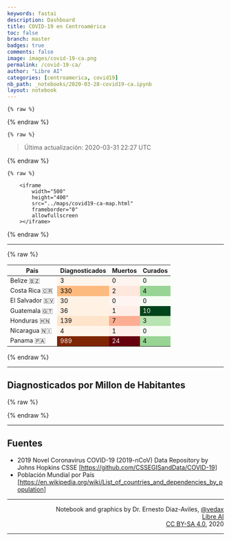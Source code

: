 ```yaml
---
keywords: fastai
description: Dashboard
title: COVID-19 en Centroamérica
toc: false
branch: master
badges: true
comments: false
image: images/covid-19-ca.png
permalink: /covid-19-ca/
author: "Libre AI"
categories: [centroamerica, covid19]
nb_path: _notebooks/2020-03-28-covid19-ca.ipynb
layout: notebook
---
```


<!--
#################################################
### THIS FILE WAS AUTOGENERATED! DO NOT EDIT! ###
#################################################
# file to edit: _notebooks/2020-03-28-covid19-ca.ipynb
-->

<div class="container" id="notebook-container">
        
    {% raw %}
    
<div class="cell border-box-sizing code_cell rendered">

</div>
    {% endraw %}

    {% raw %}
    
<div class="cell border-box-sizing code_cell rendered">

<div class="output_wrapper">
<div class="output">

<div class="output_area">


<div class="output_markdown rendered_html output_subarea output_execute_result">
<blockquote><p>Última actualización: 2020-03-31 22:27 UTC</p>
</blockquote>

</div>

</div>

</div>
</div>

</div>
    {% endraw %}

    {% raw %}
    
<div class="cell border-box-sizing code_cell rendered">

<div class="output_wrapper">
<div class="output">

<div class="output_area">


<div class="output_html rendered_html output_subarea ">

        <iframe
            width="500"
            height="400"
            src="../maps/covid19-ca-map.html"
            frameborder="0"
            allowfullscreen
        ></iframe>
        
</div>

</div>

</div>
</div>

</div>
    {% endraw %}

<div class="cell border-box-sizing text_cell rendered"><div class="inner_cell">
<div class="text_cell_render border-box-sizing rendered_html">
<hr>

</div>
</div>
</div>
    {% raw %}
    
<div class="cell border-box-sizing code_cell rendered">

<div class="output_wrapper">
<div class="output">

<div class="output_area">


<div class="output_html rendered_html output_subarea ">
<style  type="text/css" >
    #T_cf35c032_739e_11ea_9a0d_dca90476276d th {
          font-size: 14px;
    }    #T_cf35c032_739e_11ea_9a0d_dca90476276d td {
          font-size: 14px;
    }    #T_cf35c032_739e_11ea_9a0d_dca90476276drow0_col1 {
            background-color:  #fff5eb;
            color:  #000000;
        }    #T_cf35c032_739e_11ea_9a0d_dca90476276drow0_col2 {
            background-color:  #fff5f0;
            color:  #000000;
        }    #T_cf35c032_739e_11ea_9a0d_dca90476276drow0_col3 {
            background-color:  #f7fcf5;
            color:  #000000;
        }    #T_cf35c032_739e_11ea_9a0d_dca90476276drow1_col1 {
            background-color:  #fdba7f;
            color:  #000000;
        }    #T_cf35c032_739e_11ea_9a0d_dca90476276drow1_col2 {
            background-color:  #fee7dc;
            color:  #000000;
        }    #T_cf35c032_739e_11ea_9a0d_dca90476276drow1_col3 {
            background-color:  #98d594;
            color:  #000000;
        }    #T_cf35c032_739e_11ea_9a0d_dca90476276drow2_col1 {
            background-color:  #fff2e5;
            color:  #000000;
        }    #T_cf35c032_739e_11ea_9a0d_dca90476276drow2_col2 {
            background-color:  #fff5f0;
            color:  #000000;
        }    #T_cf35c032_739e_11ea_9a0d_dca90476276drow2_col3 {
            background-color:  #f7fcf5;
            color:  #000000;
        }    #T_cf35c032_739e_11ea_9a0d_dca90476276drow3_col1 {
            background-color:  #fff1e4;
            color:  #000000;
        }    #T_cf35c032_739e_11ea_9a0d_dca90476276drow3_col2 {
            background-color:  #ffeee7;
            color:  #000000;
        }    #T_cf35c032_739e_11ea_9a0d_dca90476276drow3_col3 {
            background-color:  #00441b;
            color:  #f1f1f1;
        }    #T_cf35c032_739e_11ea_9a0d_dca90476276drow4_col1 {
            background-color:  #fee4ca;
            color:  #000000;
        }    #T_cf35c032_739e_11ea_9a0d_dca90476276drow4_col2 {
            background-color:  #fcae92;
            color:  #000000;
        }    #T_cf35c032_739e_11ea_9a0d_dca90476276drow4_col3 {
            background-color:  #b8e3b2;
            color:  #000000;
        }    #T_cf35c032_739e_11ea_9a0d_dca90476276drow5_col1 {
            background-color:  #fff5eb;
            color:  #000000;
        }    #T_cf35c032_739e_11ea_9a0d_dca90476276drow5_col2 {
            background-color:  #ffeee7;
            color:  #000000;
        }    #T_cf35c032_739e_11ea_9a0d_dca90476276drow5_col3 {
            background-color:  #f7fcf5;
            color:  #000000;
        }    #T_cf35c032_739e_11ea_9a0d_dca90476276drow6_col1 {
            background-color:  #7f2704;
            color:  #f1f1f1;
        }    #T_cf35c032_739e_11ea_9a0d_dca90476276drow6_col2 {
            background-color:  #67000d;
            color:  #f1f1f1;
        }    #T_cf35c032_739e_11ea_9a0d_dca90476276drow6_col3 {
            background-color:  #98d594;
            color:  #000000;
        }</style><table id="T_cf35c032_739e_11ea_9a0d_dca90476276d" ><thead>    <tr>        <th class="col_heading level0 col0" >País</th>        <th class="col_heading level0 col1" >Diagnosticados</th>        <th class="col_heading level0 col2" >Muertos</th>        <th class="col_heading level0 col3" >Curados</th>    </tr></thead><tbody>
                <tr>
                                <td id="T_cf35c032_739e_11ea_9a0d_dca90476276drow0_col0" class="data row0 col0" >Belize 🇧🇿</td>
                        <td id="T_cf35c032_739e_11ea_9a0d_dca90476276drow0_col1" class="data row0 col1" >3</td>
                        <td id="T_cf35c032_739e_11ea_9a0d_dca90476276drow0_col2" class="data row0 col2" >0</td>
                        <td id="T_cf35c032_739e_11ea_9a0d_dca90476276drow0_col3" class="data row0 col3" >0</td>
            </tr>
            <tr>
                                <td id="T_cf35c032_739e_11ea_9a0d_dca90476276drow1_col0" class="data row1 col0" >Costa Rica 🇨🇷</td>
                        <td id="T_cf35c032_739e_11ea_9a0d_dca90476276drow1_col1" class="data row1 col1" >330</td>
                        <td id="T_cf35c032_739e_11ea_9a0d_dca90476276drow1_col2" class="data row1 col2" >2</td>
                        <td id="T_cf35c032_739e_11ea_9a0d_dca90476276drow1_col3" class="data row1 col3" >4</td>
            </tr>
            <tr>
                                <td id="T_cf35c032_739e_11ea_9a0d_dca90476276drow2_col0" class="data row2 col0" >El Salvador 🇸🇻</td>
                        <td id="T_cf35c032_739e_11ea_9a0d_dca90476276drow2_col1" class="data row2 col1" >30</td>
                        <td id="T_cf35c032_739e_11ea_9a0d_dca90476276drow2_col2" class="data row2 col2" >0</td>
                        <td id="T_cf35c032_739e_11ea_9a0d_dca90476276drow2_col3" class="data row2 col3" >0</td>
            </tr>
            <tr>
                                <td id="T_cf35c032_739e_11ea_9a0d_dca90476276drow3_col0" class="data row3 col0" >Guatemala 🇬🇹</td>
                        <td id="T_cf35c032_739e_11ea_9a0d_dca90476276drow3_col1" class="data row3 col1" >36</td>
                        <td id="T_cf35c032_739e_11ea_9a0d_dca90476276drow3_col2" class="data row3 col2" >1</td>
                        <td id="T_cf35c032_739e_11ea_9a0d_dca90476276drow3_col3" class="data row3 col3" >10</td>
            </tr>
            <tr>
                                <td id="T_cf35c032_739e_11ea_9a0d_dca90476276drow4_col0" class="data row4 col0" >Honduras 🇭🇳</td>
                        <td id="T_cf35c032_739e_11ea_9a0d_dca90476276drow4_col1" class="data row4 col1" >139</td>
                        <td id="T_cf35c032_739e_11ea_9a0d_dca90476276drow4_col2" class="data row4 col2" >7</td>
                        <td id="T_cf35c032_739e_11ea_9a0d_dca90476276drow4_col3" class="data row4 col3" >3</td>
            </tr>
            <tr>
                                <td id="T_cf35c032_739e_11ea_9a0d_dca90476276drow5_col0" class="data row5 col0" >Nicaragua 🇳🇮</td>
                        <td id="T_cf35c032_739e_11ea_9a0d_dca90476276drow5_col1" class="data row5 col1" >4</td>
                        <td id="T_cf35c032_739e_11ea_9a0d_dca90476276drow5_col2" class="data row5 col2" >1</td>
                        <td id="T_cf35c032_739e_11ea_9a0d_dca90476276drow5_col3" class="data row5 col3" >0</td>
            </tr>
            <tr>
                                <td id="T_cf35c032_739e_11ea_9a0d_dca90476276drow6_col0" class="data row6 col0" >Panama 🇵🇦</td>
                        <td id="T_cf35c032_739e_11ea_9a0d_dca90476276drow6_col1" class="data row6 col1" >989</td>
                        <td id="T_cf35c032_739e_11ea_9a0d_dca90476276drow6_col2" class="data row6 col2" >24</td>
                        <td id="T_cf35c032_739e_11ea_9a0d_dca90476276drow6_col3" class="data row6 col3" >4</td>
            </tr>
    </tbody></table>
</div>

</div>

</div>
</div>

</div>
    {% endraw %}

<div class="cell border-box-sizing text_cell rendered"><div class="inner_cell">
<div class="text_cell_render border-box-sizing rendered_html">
<hr>

</div>
</div>
</div>
<div class="cell border-box-sizing text_cell rendered"><div class="inner_cell">
<div class="text_cell_render border-box-sizing rendered_html">
<h2 id="Diagnosticados-por-Millon-de-Habitantes">Diagnosticados por Millon de Habitantes<a class="anchor-link" href="#Diagnosticados-por-Millon-de-Habitantes"> </a></h2>
</div>
</div>
</div>
    {% raw %}
    
<div class="cell border-box-sizing code_cell rendered">

<div class="output_wrapper">
<div class="output">

<div class="output_area">


<div class="output_html rendered_html output_subarea output_execute_result">

<div id="altair-viz-6bc14145567f438998721c47902e48a8"></div>
<script type="text/javascript">
  (function(spec, embedOpt){
    const outputDiv = document.getElementById("altair-viz-6bc14145567f438998721c47902e48a8");
    const paths = {
      "vega": "https://cdn.jsdelivr.net/npm//vega@5?noext",
      "vega-lib": "https://cdn.jsdelivr.net/npm//vega-lib?noext",
      "vega-lite": "https://cdn.jsdelivr.net/npm//vega-lite@4.0.2?noext",
      "vega-embed": "https://cdn.jsdelivr.net/npm//vega-embed@6?noext",
    };

    function loadScript(lib) {
      return new Promise(function(resolve, reject) {
        var s = document.createElement('script');
        s.src = paths[lib];
        s.async = true;
        s.onload = () => resolve(paths[lib]);
        s.onerror = () => reject(`Error loading script: ${paths[lib]}`);
        document.getElementsByTagName("head")[0].appendChild(s);
      });
    }

    function showError(err) {
      outputDiv.innerHTML = `<div class="error" style="color:red;">${err}</div>`;
      throw err;
    }

    function displayChart(vegaEmbed) {
      vegaEmbed(outputDiv, spec, embedOpt)
        .catch(err => showError(`Javascript Error: ${err.message}<br>This usually means there's a typo in your chart specification. See the javascript console for the full traceback.`));
    }

    if(typeof define === "function" && define.amd) {
      requirejs.config({paths});
      require(["vega-embed"], displayChart, err => showError(`Error loading script: ${err.message}`));
    } else if (typeof vegaEmbed === "function") {
      displayChart(vegaEmbed);
    } else {
      loadScript("vega")
        .then(() => loadScript("vega-lite"))
        .then(() => loadScript("vega-embed"))
        .catch(showError)
        .then(() => displayChart(vegaEmbed));
    }
  })({"config": {"view": {"continuousWidth": 400, "continuousHeight": 300}, "axis": {"labelFontSize": 18, "titleFontSize": 18}}, "layer": [{"mark": "circle", "encoding": {"color": {"type": "nominal", "field": "country", "title": "Pa\u00eds"}, "size": {"type": "quantitative", "field": "new_cases", "title": "Nuevos casos"}, "tooltip": [{"type": "nominal", "field": "country", "title": "pa\u00eds"}, {"type": "nominal", "field": "date", "title": "fecha"}, {"type": "quantitative", "field": "cases_per_million", "title": "Diagnosticados por millon"}, {"type": "quantitative", "field": "cases", "title": "Diagnosticados (Total)"}, {"type": "quantitative", "field": "new_cases", "title": "Diagnosticados (Nuevos)"}, {"type": "quantitative", "field": "deaths", "title": "Muertos (Total)"}, {"type": "quantitative", "field": "new_deaths", "title": "Muertos (Nuevos)"}], "x": {"type": "quantitative", "field": "days_since_1_cases_per_million", "title": "d\u00edas desde el primer caso por millon"}, "y": {"type": "quantitative", "field": "cases_per_million", "scale": {"type": "log"}, "title": "diagnosticados por millon (log-scale)"}}, "selection": {"selector004": {"type": "single", "on": "mouseover", "fields": ["country"], "nearest": true}}, "title": ""}, {"mark": {"type": "line", "opacity": 0.5}, "encoding": {"color": {"type": "nominal", "field": "country", "title": "Pa\u00eds"}, "size": {"condition": {"value": 2.5, "selection": {"not": "selector004"}}, "value": 5}, "tooltip": [{"type": "nominal", "field": "country", "title": "pa\u00eds"}, {"type": "nominal", "field": "date", "title": "fecha"}, {"type": "quantitative", "field": "cases_per_million", "title": "Diagnosticados por millon"}, {"type": "quantitative", "field": "cases", "title": "Diagnosticados (Total)"}, {"type": "quantitative", "field": "new_cases", "title": "Diagnosticados (Nuevos)"}, {"type": "quantitative", "field": "deaths", "title": "Muertos (Total)"}, {"type": "quantitative", "field": "new_deaths", "title": "Muertos (Nuevos)"}], "x": {"type": "quantitative", "field": "days_since_1_cases_per_million", "title": "d\u00edas desde el primer caso por millon"}, "y": {"type": "quantitative", "field": "cases_per_million", "scale": {"type": "log"}, "title": "diagnosticados por millon (log-scale)"}}, "title": ""}], "data": {"name": "data-c883bbc6903606996b0f5cd77a23975e"}, "height": 600, "width": 600, "$schema": "https://vega.github.io/schema/vega-lite/v4.0.2.json", "datasets": {"data-c883bbc6903606996b0f5cd77a23975e": [{"date": "2020-03-14", "country": "Guatemala", "cases": 1, "new_cases": 0, "days_since_1_cases": 0, "cases_per_million": 1, "new_cases_per_million": 0, "days_since_1_cases_per_million": 0, "deaths": 0, "new_deaths": 0, "days_since_0_deaths": 52, "recovered": 0, "new_recovered": 0, "days_since_0_recovered": 52}, {"date": "2020-03-15", "country": "Guatemala", "cases": 1, "new_cases": 0, "days_since_1_cases": 1, "cases_per_million": 1, "new_cases_per_million": 0, "days_since_1_cases_per_million": 1, "deaths": 0, "new_deaths": 0, "days_since_0_deaths": 53, "recovered": 0, "new_recovered": 0, "days_since_0_recovered": 53}, {"date": "2020-03-16", "country": "Guatemala", "cases": 2, "new_cases": 1, "days_since_1_cases": 2, "cases_per_million": 1, "new_cases_per_million": 0, "days_since_1_cases_per_million": 2, "deaths": 1, "new_deaths": 1, "days_since_0_deaths": 54, "recovered": 0, "new_recovered": 0, "days_since_0_recovered": 54}, {"date": "2020-03-17", "country": "Guatemala", "cases": 6, "new_cases": 4, "days_since_1_cases": 3, "cases_per_million": 1, "new_cases_per_million": 0, "days_since_1_cases_per_million": 3, "deaths": 1, "new_deaths": 0, "days_since_0_deaths": 55, "recovered": 0, "new_recovered": 0, "days_since_0_recovered": 55}, {"date": "2020-03-18", "country": "Guatemala", "cases": 6, "new_cases": 0, "days_since_1_cases": 4, "cases_per_million": 1, "new_cases_per_million": 0, "days_since_1_cases_per_million": 4, "deaths": 1, "new_deaths": 0, "days_since_0_deaths": 56, "recovered": 0, "new_recovered": 0, "days_since_0_recovered": 56}, {"date": "2020-03-19", "country": "Guatemala", "cases": 9, "new_cases": 3, "days_since_1_cases": 5, "cases_per_million": 1, "new_cases_per_million": 0, "days_since_1_cases_per_million": 5, "deaths": 1, "new_deaths": 0, "days_since_0_deaths": 57, "recovered": 0, "new_recovered": 0, "days_since_0_recovered": 57}, {"date": "2020-03-20", "country": "Guatemala", "cases": 12, "new_cases": 3, "days_since_1_cases": 6, "cases_per_million": 1, "new_cases_per_million": 0, "days_since_1_cases_per_million": 6, "deaths": 1, "new_deaths": 0, "days_since_0_deaths": 58, "recovered": 0, "new_recovered": 0, "days_since_0_recovered": 58}, {"date": "2020-03-21", "country": "Guatemala", "cases": 17, "new_cases": 5, "days_since_1_cases": 7, "cases_per_million": 2, "new_cases_per_million": 1, "days_since_1_cases_per_million": 7, "deaths": 1, "new_deaths": 0, "days_since_0_deaths": 59, "recovered": 0, "new_recovered": 0, "days_since_0_recovered": 59}, {"date": "2020-03-22", "country": "Guatemala", "cases": 19, "new_cases": 2, "days_since_1_cases": 8, "cases_per_million": 2, "new_cases_per_million": 0, "days_since_1_cases_per_million": 8, "deaths": 1, "new_deaths": 0, "days_since_0_deaths": 60, "recovered": 0, "new_recovered": 0, "days_since_0_recovered": 60}, {"date": "2020-03-23", "country": "Guatemala", "cases": 20, "new_cases": 1, "days_since_1_cases": 9, "cases_per_million": 2, "new_cases_per_million": 0, "days_since_1_cases_per_million": 9, "deaths": 1, "new_deaths": 0, "days_since_0_deaths": 61, "recovered": 0, "new_recovered": 0, "days_since_0_recovered": 61}, {"date": "2020-03-24", "country": "Guatemala", "cases": 21, "new_cases": 1, "days_since_1_cases": 10, "cases_per_million": 2, "new_cases_per_million": 0, "days_since_1_cases_per_million": 10, "deaths": 1, "new_deaths": 0, "days_since_0_deaths": 62, "recovered": 0, "new_recovered": 0, "days_since_0_recovered": 62}, {"date": "2020-03-25", "country": "Guatemala", "cases": 24, "new_cases": 3, "days_since_1_cases": 11, "cases_per_million": 2, "new_cases_per_million": 0, "days_since_1_cases_per_million": 11, "deaths": 1, "new_deaths": 0, "days_since_0_deaths": 63, "recovered": 4, "new_recovered": 4, "days_since_0_recovered": 63}, {"date": "2020-03-26", "country": "Guatemala", "cases": 25, "new_cases": 1, "days_since_1_cases": 12, "cases_per_million": 2, "new_cases_per_million": 0, "days_since_1_cases_per_million": 12, "deaths": 1, "new_deaths": 0, "days_since_0_deaths": 64, "recovered": 4, "new_recovered": 0, "days_since_0_recovered": 64}, {"date": "2020-03-27", "country": "Guatemala", "cases": 28, "new_cases": 3, "days_since_1_cases": 13, "cases_per_million": 2, "new_cases_per_million": 0, "days_since_1_cases_per_million": 13, "deaths": 1, "new_deaths": 0, "days_since_0_deaths": 65, "recovered": 4, "new_recovered": 0, "days_since_0_recovered": 65}, {"date": "2020-03-28", "country": "Guatemala", "cases": 34, "new_cases": 6, "days_since_1_cases": 14, "cases_per_million": 3, "new_cases_per_million": 1, "days_since_1_cases_per_million": 14, "deaths": 1, "new_deaths": 0, "days_since_0_deaths": 66, "recovered": 10, "new_recovered": 6, "days_since_0_recovered": 66}, {"date": "2020-03-29", "country": "Guatemala", "cases": 34, "new_cases": 0, "days_since_1_cases": 15, "cases_per_million": 3, "new_cases_per_million": 0, "days_since_1_cases_per_million": 15, "deaths": 1, "new_deaths": 0, "days_since_0_deaths": 67, "recovered": 10, "new_recovered": 0, "days_since_0_recovered": 67}, {"date": "2020-03-30", "country": "Guatemala", "cases": 36, "new_cases": 2, "days_since_1_cases": 16, "cases_per_million": 3, "new_cases_per_million": 0, "days_since_1_cases_per_million": 16, "deaths": 1, "new_deaths": 0, "days_since_0_deaths": 68, "recovered": 10, "new_recovered": 0, "days_since_0_recovered": 68}, {"date": "2020-03-23", "country": "Belize", "cases": 1, "new_cases": 0, "days_since_1_cases": 0, "cases_per_million": 3, "new_cases_per_million": 0, "days_since_1_cases_per_million": 0, "deaths": 0, "new_deaths": 0, "days_since_0_deaths": 61, "recovered": 0, "new_recovered": 0, "days_since_0_recovered": 61}, {"date": "2020-03-24", "country": "Belize", "cases": 1, "new_cases": 0, "days_since_1_cases": 1, "cases_per_million": 3, "new_cases_per_million": 0, "days_since_1_cases_per_million": 1, "deaths": 0, "new_deaths": 0, "days_since_0_deaths": 62, "recovered": 0, "new_recovered": 0, "days_since_0_recovered": 62}, {"date": "2020-03-25", "country": "Belize", "cases": 2, "new_cases": 1, "days_since_1_cases": 2, "cases_per_million": 5, "new_cases_per_million": 2, "days_since_1_cases_per_million": 2, "deaths": 0, "new_deaths": 0, "days_since_0_deaths": 63, "recovered": 0, "new_recovered": 0, "days_since_0_recovered": 63}, {"date": "2020-03-26", "country": "Belize", "cases": 2, "new_cases": 0, "days_since_1_cases": 3, "cases_per_million": 5, "new_cases_per_million": 0, "days_since_1_cases_per_million": 3, "deaths": 0, "new_deaths": 0, "days_since_0_deaths": 64, "recovered": 0, "new_recovered": 0, "days_since_0_recovered": 64}, {"date": "2020-03-27", "country": "Belize", "cases": 2, "new_cases": 0, "days_since_1_cases": 4, "cases_per_million": 5, "new_cases_per_million": 0, "days_since_1_cases_per_million": 4, "deaths": 0, "new_deaths": 0, "days_since_0_deaths": 65, "recovered": 0, "new_recovered": 0, "days_since_0_recovered": 65}, {"date": "2020-03-28", "country": "Belize", "cases": 2, "new_cases": 0, "days_since_1_cases": 5, "cases_per_million": 5, "new_cases_per_million": 0, "days_since_1_cases_per_million": 5, "deaths": 0, "new_deaths": 0, "days_since_0_deaths": 66, "recovered": 0, "new_recovered": 0, "days_since_0_recovered": 66}, {"date": "2020-03-29", "country": "Belize", "cases": 2, "new_cases": 0, "days_since_1_cases": 6, "cases_per_million": 5, "new_cases_per_million": 0, "days_since_1_cases_per_million": 6, "deaths": 0, "new_deaths": 0, "days_since_0_deaths": 67, "recovered": 0, "new_recovered": 0, "days_since_0_recovered": 67}, {"date": "2020-03-30", "country": "Belize", "cases": 3, "new_cases": 1, "days_since_1_cases": 7, "cases_per_million": 8, "new_cases_per_million": 3, "days_since_1_cases_per_million": 7, "deaths": 0, "new_deaths": 0, "days_since_0_deaths": 68, "recovered": 0, "new_recovered": 0, "days_since_0_recovered": 68}, {"date": "2020-03-11", "country": "Honduras", "cases": 2, "new_cases": 0, "days_since_1_cases": 0, "cases_per_million": 1, "new_cases_per_million": 0, "days_since_1_cases_per_million": 0, "deaths": 0, "new_deaths": 0, "days_since_0_deaths": 49, "recovered": 0, "new_recovered": 0, "days_since_0_recovered": 49}, {"date": "2020-03-12", "country": "Honduras", "cases": 2, "new_cases": 0, "days_since_1_cases": 1, "cases_per_million": 1, "new_cases_per_million": 0, "days_since_1_cases_per_million": 1, "deaths": 0, "new_deaths": 0, "days_since_0_deaths": 50, "recovered": 0, "new_recovered": 0, "days_since_0_recovered": 50}, {"date": "2020-03-13", "country": "Honduras", "cases": 2, "new_cases": 0, "days_since_1_cases": 2, "cases_per_million": 1, "new_cases_per_million": 0, "days_since_1_cases_per_million": 2, "deaths": 0, "new_deaths": 0, "days_since_0_deaths": 51, "recovered": 0, "new_recovered": 0, "days_since_0_recovered": 51}, {"date": "2020-03-14", "country": "Honduras", "cases": 2, "new_cases": 0, "days_since_1_cases": 3, "cases_per_million": 1, "new_cases_per_million": 0, "days_since_1_cases_per_million": 3, "deaths": 0, "new_deaths": 0, "days_since_0_deaths": 52, "recovered": 0, "new_recovered": 0, "days_since_0_recovered": 52}, {"date": "2020-03-15", "country": "Honduras", "cases": 3, "new_cases": 1, "days_since_1_cases": 4, "cases_per_million": 1, "new_cases_per_million": 0, "days_since_1_cases_per_million": 4, "deaths": 0, "new_deaths": 0, "days_since_0_deaths": 53, "recovered": 0, "new_recovered": 0, "days_since_0_recovered": 53}, {"date": "2020-03-16", "country": "Honduras", "cases": 6, "new_cases": 3, "days_since_1_cases": 5, "cases_per_million": 1, "new_cases_per_million": 0, "days_since_1_cases_per_million": 5, "deaths": 0, "new_deaths": 0, "days_since_0_deaths": 54, "recovered": 0, "new_recovered": 0, "days_since_0_recovered": 54}, {"date": "2020-03-17", "country": "Honduras", "cases": 8, "new_cases": 2, "days_since_1_cases": 6, "cases_per_million": 1, "new_cases_per_million": 0, "days_since_1_cases_per_million": 6, "deaths": 0, "new_deaths": 0, "days_since_0_deaths": 55, "recovered": 0, "new_recovered": 0, "days_since_0_recovered": 55}, {"date": "2020-03-18", "country": "Honduras", "cases": 9, "new_cases": 1, "days_since_1_cases": 7, "cases_per_million": 1, "new_cases_per_million": 0, "days_since_1_cases_per_million": 7, "deaths": 0, "new_deaths": 0, "days_since_0_deaths": 56, "recovered": 0, "new_recovered": 0, "days_since_0_recovered": 56}, {"date": "2020-03-19", "country": "Honduras", "cases": 12, "new_cases": 3, "days_since_1_cases": 8, "cases_per_million": 2, "new_cases_per_million": 1, "days_since_1_cases_per_million": 8, "deaths": 0, "new_deaths": 0, "days_since_0_deaths": 57, "recovered": 0, "new_recovered": 0, "days_since_0_recovered": 57}, {"date": "2020-03-20", "country": "Honduras", "cases": 24, "new_cases": 12, "days_since_1_cases": 9, "cases_per_million": 3, "new_cases_per_million": 1, "days_since_1_cases_per_million": 9, "deaths": 0, "new_deaths": 0, "days_since_0_deaths": 58, "recovered": 0, "new_recovered": 0, "days_since_0_recovered": 58}, {"date": "2020-03-21", "country": "Honduras", "cases": 24, "new_cases": 0, "days_since_1_cases": 10, "cases_per_million": 3, "new_cases_per_million": 0, "days_since_1_cases_per_million": 10, "deaths": 0, "new_deaths": 0, "days_since_0_deaths": 59, "recovered": 0, "new_recovered": 0, "days_since_0_recovered": 59}, {"date": "2020-03-22", "country": "Honduras", "cases": 26, "new_cases": 2, "days_since_1_cases": 11, "cases_per_million": 3, "new_cases_per_million": 0, "days_since_1_cases_per_million": 11, "deaths": 0, "new_deaths": 0, "days_since_0_deaths": 60, "recovered": 0, "new_recovered": 0, "days_since_0_recovered": 60}, {"date": "2020-03-23", "country": "Honduras", "cases": 30, "new_cases": 4, "days_since_1_cases": 12, "cases_per_million": 4, "new_cases_per_million": 1, "days_since_1_cases_per_million": 12, "deaths": 0, "new_deaths": 0, "days_since_0_deaths": 61, "recovered": 0, "new_recovered": 0, "days_since_0_recovered": 61}, {"date": "2020-03-24", "country": "Honduras", "cases": 30, "new_cases": 0, "days_since_1_cases": 13, "cases_per_million": 4, "new_cases_per_million": 0, "days_since_1_cases_per_million": 13, "deaths": 0, "new_deaths": 0, "days_since_0_deaths": 62, "recovered": 0, "new_recovered": 0, "days_since_0_recovered": 62}, {"date": "2020-03-25", "country": "Honduras", "cases": 36, "new_cases": 6, "days_since_1_cases": 14, "cases_per_million": 4, "new_cases_per_million": 0, "days_since_1_cases_per_million": 14, "deaths": 0, "new_deaths": 0, "days_since_0_deaths": 63, "recovered": 0, "new_recovered": 0, "days_since_0_recovered": 63}, {"date": "2020-03-26", "country": "Honduras", "cases": 52, "new_cases": 16, "days_since_1_cases": 15, "cases_per_million": 6, "new_cases_per_million": 2, "days_since_1_cases_per_million": 15, "deaths": 1, "new_deaths": 1, "days_since_0_deaths": 64, "recovered": 0, "new_recovered": 0, "days_since_0_recovered": 64}, {"date": "2020-03-27", "country": "Honduras", "cases": 68, "new_cases": 16, "days_since_1_cases": 16, "cases_per_million": 8, "new_cases_per_million": 2, "days_since_1_cases_per_million": 16, "deaths": 1, "new_deaths": 0, "days_since_0_deaths": 65, "recovered": 0, "new_recovered": 0, "days_since_0_recovered": 65}, {"date": "2020-03-28", "country": "Honduras", "cases": 95, "new_cases": 27, "days_since_1_cases": 17, "cases_per_million": 11, "new_cases_per_million": 3, "days_since_1_cases_per_million": 17, "deaths": 1, "new_deaths": 0, "days_since_0_deaths": 66, "recovered": 3, "new_recovered": 3, "days_since_0_recovered": 66}, {"date": "2020-03-29", "country": "Honduras", "cases": 110, "new_cases": 15, "days_since_1_cases": 18, "cases_per_million": 13, "new_cases_per_million": 2, "days_since_1_cases_per_million": 18, "deaths": 3, "new_deaths": 2, "days_since_0_deaths": 67, "recovered": 3, "new_recovered": 0, "days_since_0_recovered": 67}, {"date": "2020-03-30", "country": "Honduras", "cases": 139, "new_cases": 29, "days_since_1_cases": 19, "cases_per_million": 16, "new_cases_per_million": 3, "days_since_1_cases_per_million": 19, "deaths": 7, "new_deaths": 4, "days_since_0_deaths": 68, "recovered": 3, "new_recovered": 0, "days_since_0_recovered": 68}, {"date": "2020-03-19", "country": "El Salvador", "cases": 1, "new_cases": 0, "days_since_1_cases": 0, "cases_per_million": 1, "new_cases_per_million": 0, "days_since_1_cases_per_million": 0, "deaths": 0, "new_deaths": 0, "days_since_0_deaths": 57, "recovered": 0, "new_recovered": 0, "days_since_0_recovered": 57}, {"date": "2020-03-20", "country": "El Salvador", "cases": 1, "new_cases": 0, "days_since_1_cases": 1, "cases_per_million": 1, "new_cases_per_million": 0, "days_since_1_cases_per_million": 1, "deaths": 0, "new_deaths": 0, "days_since_0_deaths": 58, "recovered": 0, "new_recovered": 0, "days_since_0_recovered": 58}, {"date": "2020-03-21", "country": "El Salvador", "cases": 3, "new_cases": 2, "days_since_1_cases": 2, "cases_per_million": 1, "new_cases_per_million": 0, "days_since_1_cases_per_million": 2, "deaths": 0, "new_deaths": 0, "days_since_0_deaths": 59, "recovered": 0, "new_recovered": 0, "days_since_0_recovered": 59}, {"date": "2020-03-22", "country": "El Salvador", "cases": 3, "new_cases": 0, "days_since_1_cases": 3, "cases_per_million": 1, "new_cases_per_million": 0, "days_since_1_cases_per_million": 3, "deaths": 0, "new_deaths": 0, "days_since_0_deaths": 60, "recovered": 0, "new_recovered": 0, "days_since_0_recovered": 60}, {"date": "2020-03-23", "country": "El Salvador", "cases": 3, "new_cases": 0, "days_since_1_cases": 4, "cases_per_million": 1, "new_cases_per_million": 0, "days_since_1_cases_per_million": 4, "deaths": 0, "new_deaths": 0, "days_since_0_deaths": 61, "recovered": 0, "new_recovered": 0, "days_since_0_recovered": 61}, {"date": "2020-03-24", "country": "El Salvador", "cases": 5, "new_cases": 2, "days_since_1_cases": 5, "cases_per_million": 1, "new_cases_per_million": 0, "days_since_1_cases_per_million": 5, "deaths": 0, "new_deaths": 0, "days_since_0_deaths": 62, "recovered": 0, "new_recovered": 0, "days_since_0_recovered": 62}, {"date": "2020-03-25", "country": "El Salvador", "cases": 9, "new_cases": 4, "days_since_1_cases": 6, "cases_per_million": 2, "new_cases_per_million": 1, "days_since_1_cases_per_million": 6, "deaths": 0, "new_deaths": 0, "days_since_0_deaths": 63, "recovered": 0, "new_recovered": 0, "days_since_0_recovered": 63}, {"date": "2020-03-26", "country": "El Salvador", "cases": 13, "new_cases": 4, "days_since_1_cases": 7, "cases_per_million": 3, "new_cases_per_million": 1, "days_since_1_cases_per_million": 7, "deaths": 0, "new_deaths": 0, "days_since_0_deaths": 64, "recovered": 0, "new_recovered": 0, "days_since_0_recovered": 64}, {"date": "2020-03-27", "country": "El Salvador", "cases": 13, "new_cases": 0, "days_since_1_cases": 8, "cases_per_million": 3, "new_cases_per_million": 0, "days_since_1_cases_per_million": 8, "deaths": 0, "new_deaths": 0, "days_since_0_deaths": 65, "recovered": 0, "new_recovered": 0, "days_since_0_recovered": 65}, {"date": "2020-03-28", "country": "El Salvador", "cases": 19, "new_cases": 6, "days_since_1_cases": 9, "cases_per_million": 3, "new_cases_per_million": 0, "days_since_1_cases_per_million": 9, "deaths": 0, "new_deaths": 0, "days_since_0_deaths": 66, "recovered": 0, "new_recovered": 0, "days_since_0_recovered": 66}, {"date": "2020-03-29", "country": "El Salvador", "cases": 24, "new_cases": 5, "days_since_1_cases": 10, "cases_per_million": 4, "new_cases_per_million": 1, "days_since_1_cases_per_million": 10, "deaths": 0, "new_deaths": 0, "days_since_0_deaths": 67, "recovered": 0, "new_recovered": 0, "days_since_0_recovered": 67}, {"date": "2020-03-30", "country": "El Salvador", "cases": 30, "new_cases": 6, "days_since_1_cases": 11, "cases_per_million": 5, "new_cases_per_million": 1, "days_since_1_cases_per_million": 11, "deaths": 0, "new_deaths": 0, "days_since_0_deaths": 68, "recovered": 0, "new_recovered": 0, "days_since_0_recovered": 68}, {"date": "2020-03-19", "country": "Nicaragua", "cases": 1, "new_cases": 0, "days_since_1_cases": 0, "cases_per_million": 1, "new_cases_per_million": 0, "days_since_1_cases_per_million": 0, "deaths": 0, "new_deaths": 0, "days_since_0_deaths": 57, "recovered": 0, "new_recovered": 0, "days_since_0_recovered": 57}, {"date": "2020-03-20", "country": "Nicaragua", "cases": 1, "new_cases": 0, "days_since_1_cases": 1, "cases_per_million": 1, "new_cases_per_million": 0, "days_since_1_cases_per_million": 1, "deaths": 0, "new_deaths": 0, "days_since_0_deaths": 58, "recovered": 0, "new_recovered": 0, "days_since_0_recovered": 58}, {"date": "2020-03-21", "country": "Nicaragua", "cases": 2, "new_cases": 1, "days_since_1_cases": 2, "cases_per_million": 1, "new_cases_per_million": 0, "days_since_1_cases_per_million": 2, "deaths": 0, "new_deaths": 0, "days_since_0_deaths": 59, "recovered": 0, "new_recovered": 0, "days_since_0_recovered": 59}, {"date": "2020-03-22", "country": "Nicaragua", "cases": 2, "new_cases": 0, "days_since_1_cases": 3, "cases_per_million": 1, "new_cases_per_million": 0, "days_since_1_cases_per_million": 3, "deaths": 0, "new_deaths": 0, "days_since_0_deaths": 60, "recovered": 0, "new_recovered": 0, "days_since_0_recovered": 60}, {"date": "2020-03-23", "country": "Nicaragua", "cases": 2, "new_cases": 0, "days_since_1_cases": 4, "cases_per_million": 1, "new_cases_per_million": 0, "days_since_1_cases_per_million": 4, "deaths": 0, "new_deaths": 0, "days_since_0_deaths": 61, "recovered": 0, "new_recovered": 0, "days_since_0_recovered": 61}, {"date": "2020-03-24", "country": "Nicaragua", "cases": 2, "new_cases": 0, "days_since_1_cases": 5, "cases_per_million": 1, "new_cases_per_million": 0, "days_since_1_cases_per_million": 5, "deaths": 0, "new_deaths": 0, "days_since_0_deaths": 62, "recovered": 0, "new_recovered": 0, "days_since_0_recovered": 62}, {"date": "2020-03-25", "country": "Nicaragua", "cases": 2, "new_cases": 0, "days_since_1_cases": 6, "cases_per_million": 1, "new_cases_per_million": 0, "days_since_1_cases_per_million": 6, "deaths": 0, "new_deaths": 0, "days_since_0_deaths": 63, "recovered": 0, "new_recovered": 0, "days_since_0_recovered": 63}, {"date": "2020-03-26", "country": "Nicaragua", "cases": 2, "new_cases": 0, "days_since_1_cases": 7, "cases_per_million": 1, "new_cases_per_million": 0, "days_since_1_cases_per_million": 7, "deaths": 0, "new_deaths": 0, "days_since_0_deaths": 64, "recovered": 0, "new_recovered": 0, "days_since_0_recovered": 64}, {"date": "2020-03-27", "country": "Nicaragua", "cases": 2, "new_cases": 0, "days_since_1_cases": 8, "cases_per_million": 1, "new_cases_per_million": 0, "days_since_1_cases_per_million": 8, "deaths": 1, "new_deaths": 1, "days_since_0_deaths": 65, "recovered": 0, "new_recovered": 0, "days_since_0_recovered": 65}, {"date": "2020-03-28", "country": "Nicaragua", "cases": 4, "new_cases": 2, "days_since_1_cases": 9, "cases_per_million": 1, "new_cases_per_million": 0, "days_since_1_cases_per_million": 9, "deaths": 1, "new_deaths": 0, "days_since_0_deaths": 66, "recovered": 0, "new_recovered": 0, "days_since_0_recovered": 66}, {"date": "2020-03-29", "country": "Nicaragua", "cases": 4, "new_cases": 0, "days_since_1_cases": 10, "cases_per_million": 1, "new_cases_per_million": 0, "days_since_1_cases_per_million": 10, "deaths": 1, "new_deaths": 0, "days_since_0_deaths": 67, "recovered": 0, "new_recovered": 0, "days_since_0_recovered": 67}, {"date": "2020-03-30", "country": "Nicaragua", "cases": 4, "new_cases": 0, "days_since_1_cases": 11, "cases_per_million": 1, "new_cases_per_million": 0, "days_since_1_cases_per_million": 11, "deaths": 1, "new_deaths": 0, "days_since_0_deaths": 68, "recovered": 0, "new_recovered": 0, "days_since_0_recovered": 68}, {"date": "2020-03-06", "country": "Costa Rica", "cases": 1, "new_cases": 0, "days_since_1_cases": 0, "cases_per_million": 1, "new_cases_per_million": 0, "days_since_1_cases_per_million": 0, "deaths": 0, "new_deaths": 0, "days_since_0_deaths": 44, "recovered": 0, "new_recovered": 0, "days_since_0_recovered": 44}, {"date": "2020-03-07", "country": "Costa Rica", "cases": 1, "new_cases": 0, "days_since_1_cases": 1, "cases_per_million": 1, "new_cases_per_million": 0, "days_since_1_cases_per_million": 1, "deaths": 0, "new_deaths": 0, "days_since_0_deaths": 45, "recovered": 0, "new_recovered": 0, "days_since_0_recovered": 45}, {"date": "2020-03-08", "country": "Costa Rica", "cases": 5, "new_cases": 4, "days_since_1_cases": 2, "cases_per_million": 1, "new_cases_per_million": 0, "days_since_1_cases_per_million": 2, "deaths": 0, "new_deaths": 0, "days_since_0_deaths": 46, "recovered": 0, "new_recovered": 0, "days_since_0_recovered": 46}, {"date": "2020-03-09", "country": "Costa Rica", "cases": 9, "new_cases": 4, "days_since_1_cases": 3, "cases_per_million": 2, "new_cases_per_million": 1, "days_since_1_cases_per_million": 3, "deaths": 0, "new_deaths": 0, "days_since_0_deaths": 47, "recovered": 0, "new_recovered": 0, "days_since_0_recovered": 47}, {"date": "2020-03-10", "country": "Costa Rica", "cases": 9, "new_cases": 0, "days_since_1_cases": 4, "cases_per_million": 2, "new_cases_per_million": 0, "days_since_1_cases_per_million": 4, "deaths": 0, "new_deaths": 0, "days_since_0_deaths": 48, "recovered": 0, "new_recovered": 0, "days_since_0_recovered": 48}, {"date": "2020-03-11", "country": "Costa Rica", "cases": 13, "new_cases": 4, "days_since_1_cases": 5, "cases_per_million": 3, "new_cases_per_million": 1, "days_since_1_cases_per_million": 5, "deaths": 0, "new_deaths": 0, "days_since_0_deaths": 49, "recovered": 0, "new_recovered": 0, "days_since_0_recovered": 49}, {"date": "2020-03-12", "country": "Costa Rica", "cases": 22, "new_cases": 9, "days_since_1_cases": 6, "cases_per_million": 5, "new_cases_per_million": 2, "days_since_1_cases_per_million": 6, "deaths": 0, "new_deaths": 0, "days_since_0_deaths": 50, "recovered": 0, "new_recovered": 0, "days_since_0_recovered": 50}, {"date": "2020-03-13", "country": "Costa Rica", "cases": 23, "new_cases": 1, "days_since_1_cases": 7, "cases_per_million": 5, "new_cases_per_million": 0, "days_since_1_cases_per_million": 7, "deaths": 0, "new_deaths": 0, "days_since_0_deaths": 51, "recovered": 0, "new_recovered": 0, "days_since_0_recovered": 51}, {"date": "2020-03-14", "country": "Costa Rica", "cases": 26, "new_cases": 3, "days_since_1_cases": 8, "cases_per_million": 6, "new_cases_per_million": 1, "days_since_1_cases_per_million": 8, "deaths": 0, "new_deaths": 0, "days_since_0_deaths": 52, "recovered": 0, "new_recovered": 0, "days_since_0_recovered": 52}, {"date": "2020-03-15", "country": "Costa Rica", "cases": 27, "new_cases": 1, "days_since_1_cases": 9, "cases_per_million": 6, "new_cases_per_million": 0, "days_since_1_cases_per_million": 9, "deaths": 0, "new_deaths": 0, "days_since_0_deaths": 53, "recovered": 0, "new_recovered": 0, "days_since_0_recovered": 53}, {"date": "2020-03-16", "country": "Costa Rica", "cases": 35, "new_cases": 8, "days_since_1_cases": 10, "cases_per_million": 7, "new_cases_per_million": 1, "days_since_1_cases_per_million": 10, "deaths": 0, "new_deaths": 0, "days_since_0_deaths": 54, "recovered": 0, "new_recovered": 0, "days_since_0_recovered": 54}, {"date": "2020-03-17", "country": "Costa Rica", "cases": 41, "new_cases": 6, "days_since_1_cases": 11, "cases_per_million": 9, "new_cases_per_million": 2, "days_since_1_cases_per_million": 11, "deaths": 0, "new_deaths": 0, "days_since_0_deaths": 55, "recovered": 0, "new_recovered": 0, "days_since_0_recovered": 55}, {"date": "2020-03-18", "country": "Costa Rica", "cases": 50, "new_cases": 9, "days_since_1_cases": 12, "cases_per_million": 10, "new_cases_per_million": 1, "days_since_1_cases_per_million": 12, "deaths": 0, "new_deaths": 0, "days_since_0_deaths": 56, "recovered": 0, "new_recovered": 0, "days_since_0_recovered": 56}, {"date": "2020-03-19", "country": "Costa Rica", "cases": 69, "new_cases": 19, "days_since_1_cases": 13, "cases_per_million": 14, "new_cases_per_million": 4, "days_since_1_cases_per_million": 13, "deaths": 1, "new_deaths": 1, "days_since_0_deaths": 57, "recovered": 0, "new_recovered": 0, "days_since_0_recovered": 57}, {"date": "2020-03-20", "country": "Costa Rica", "cases": 89, "new_cases": 20, "days_since_1_cases": 14, "cases_per_million": 18, "new_cases_per_million": 4, "days_since_1_cases_per_million": 14, "deaths": 1, "new_deaths": 0, "days_since_0_deaths": 58, "recovered": 0, "new_recovered": 0, "days_since_0_recovered": 58}, {"date": "2020-03-21", "country": "Costa Rica", "cases": 117, "new_cases": 28, "days_since_1_cases": 15, "cases_per_million": 24, "new_cases_per_million": 6, "days_since_1_cases_per_million": 15, "deaths": 2, "new_deaths": 1, "days_since_0_deaths": 59, "recovered": 2, "new_recovered": 2, "days_since_0_recovered": 59}, {"date": "2020-03-22", "country": "Costa Rica", "cases": 134, "new_cases": 17, "days_since_1_cases": 16, "cases_per_million": 27, "new_cases_per_million": 3, "days_since_1_cases_per_million": 16, "deaths": 2, "new_deaths": 0, "days_since_0_deaths": 60, "recovered": 2, "new_recovered": 0, "days_since_0_recovered": 60}, {"date": "2020-03-23", "country": "Costa Rica", "cases": 158, "new_cases": 24, "days_since_1_cases": 17, "cases_per_million": 32, "new_cases_per_million": 5, "days_since_1_cases_per_million": 17, "deaths": 2, "new_deaths": 0, "days_since_0_deaths": 61, "recovered": 2, "new_recovered": 0, "days_since_0_recovered": 61}, {"date": "2020-03-24", "country": "Costa Rica", "cases": 177, "new_cases": 19, "days_since_1_cases": 18, "cases_per_million": 35, "new_cases_per_million": 3, "days_since_1_cases_per_million": 18, "deaths": 2, "new_deaths": 0, "days_since_0_deaths": 62, "recovered": 2, "new_recovered": 0, "days_since_0_recovered": 62}, {"date": "2020-03-25", "country": "Costa Rica", "cases": 201, "new_cases": 24, "days_since_1_cases": 19, "cases_per_million": 40, "new_cases_per_million": 5, "days_since_1_cases_per_million": 19, "deaths": 2, "new_deaths": 0, "days_since_0_deaths": 63, "recovered": 2, "new_recovered": 0, "days_since_0_recovered": 63}, {"date": "2020-03-26", "country": "Costa Rica", "cases": 231, "new_cases": 30, "days_since_1_cases": 20, "cases_per_million": 46, "new_cases_per_million": 6, "days_since_1_cases_per_million": 20, "deaths": 2, "new_deaths": 0, "days_since_0_deaths": 64, "recovered": 2, "new_recovered": 0, "days_since_0_recovered": 64}, {"date": "2020-03-27", "country": "Costa Rica", "cases": 263, "new_cases": 32, "days_since_1_cases": 21, "cases_per_million": 52, "new_cases_per_million": 6, "days_since_1_cases_per_million": 21, "deaths": 2, "new_deaths": 0, "days_since_0_deaths": 65, "recovered": 3, "new_recovered": 1, "days_since_0_recovered": 65}, {"date": "2020-03-28", "country": "Costa Rica", "cases": 295, "new_cases": 32, "days_since_1_cases": 22, "cases_per_million": 59, "new_cases_per_million": 7, "days_since_1_cases_per_million": 22, "deaths": 2, "new_deaths": 0, "days_since_0_deaths": 66, "recovered": 3, "new_recovered": 0, "days_since_0_recovered": 66}, {"date": "2020-03-29", "country": "Costa Rica", "cases": 314, "new_cases": 19, "days_since_1_cases": 23, "cases_per_million": 63, "new_cases_per_million": 4, "days_since_1_cases_per_million": 23, "deaths": 2, "new_deaths": 0, "days_since_0_deaths": 67, "recovered": 3, "new_recovered": 0, "days_since_0_recovered": 67}, {"date": "2020-03-30", "country": "Costa Rica", "cases": 330, "new_cases": 16, "days_since_1_cases": 24, "cases_per_million": 66, "new_cases_per_million": 3, "days_since_1_cases_per_million": 24, "deaths": 2, "new_deaths": 0, "days_since_0_deaths": 68, "recovered": 4, "new_recovered": 1, "days_since_0_recovered": 68}, {"date": "2020-03-10", "country": "Panama", "cases": 1, "new_cases": 0, "days_since_1_cases": 0, "cases_per_million": 1, "new_cases_per_million": 0, "days_since_1_cases_per_million": 0, "deaths": 0, "new_deaths": 0, "days_since_0_deaths": 48, "recovered": 0, "new_recovered": 0, "days_since_0_recovered": 48}, {"date": "2020-03-11", "country": "Panama", "cases": 8, "new_cases": 7, "days_since_1_cases": 1, "cases_per_million": 2, "new_cases_per_million": 1, "days_since_1_cases_per_million": 1, "deaths": 1, "new_deaths": 1, "days_since_0_deaths": 49, "recovered": 0, "new_recovered": 0, "days_since_0_recovered": 49}, {"date": "2020-03-12", "country": "Panama", "cases": 11, "new_cases": 3, "days_since_1_cases": 2, "cases_per_million": 3, "new_cases_per_million": 1, "days_since_1_cases_per_million": 2, "deaths": 1, "new_deaths": 0, "days_since_0_deaths": 50, "recovered": 0, "new_recovered": 0, "days_since_0_recovered": 50}, {"date": "2020-03-13", "country": "Panama", "cases": 27, "new_cases": 16, "days_since_1_cases": 3, "cases_per_million": 7, "new_cases_per_million": 4, "days_since_1_cases_per_million": 3, "deaths": 1, "new_deaths": 0, "days_since_0_deaths": 51, "recovered": 0, "new_recovered": 0, "days_since_0_recovered": 51}, {"date": "2020-03-14", "country": "Panama", "cases": 36, "new_cases": 9, "days_since_1_cases": 4, "cases_per_million": 9, "new_cases_per_million": 2, "days_since_1_cases_per_million": 4, "deaths": 1, "new_deaths": 0, "days_since_0_deaths": 52, "recovered": 0, "new_recovered": 0, "days_since_0_recovered": 52}, {"date": "2020-03-15", "country": "Panama", "cases": 43, "new_cases": 7, "days_since_1_cases": 5, "cases_per_million": 11, "new_cases_per_million": 2, "days_since_1_cases_per_million": 5, "deaths": 1, "new_deaths": 0, "days_since_0_deaths": 53, "recovered": 0, "new_recovered": 0, "days_since_0_recovered": 53}, {"date": "2020-03-16", "country": "Panama", "cases": 55, "new_cases": 12, "days_since_1_cases": 6, "cases_per_million": 14, "new_cases_per_million": 3, "days_since_1_cases_per_million": 6, "deaths": 1, "new_deaths": 0, "days_since_0_deaths": 54, "recovered": 0, "new_recovered": 0, "days_since_0_recovered": 54}, {"date": "2020-03-17", "country": "Panama", "cases": 69, "new_cases": 14, "days_since_1_cases": 7, "cases_per_million": 17, "new_cases_per_million": 3, "days_since_1_cases_per_million": 7, "deaths": 1, "new_deaths": 0, "days_since_0_deaths": 55, "recovered": 0, "new_recovered": 0, "days_since_0_recovered": 55}, {"date": "2020-03-18", "country": "Panama", "cases": 86, "new_cases": 17, "days_since_1_cases": 8, "cases_per_million": 21, "new_cases_per_million": 4, "days_since_1_cases_per_million": 8, "deaths": 1, "new_deaths": 0, "days_since_0_deaths": 56, "recovered": 0, "new_recovered": 0, "days_since_0_recovered": 56}, {"date": "2020-03-19", "country": "Panama", "cases": 109, "new_cases": 23, "days_since_1_cases": 9, "cases_per_million": 26, "new_cases_per_million": 5, "days_since_1_cases_per_million": 9, "deaths": 1, "new_deaths": 0, "days_since_0_deaths": 57, "recovered": 0, "new_recovered": 0, "days_since_0_recovered": 57}, {"date": "2020-03-20", "country": "Panama", "cases": 137, "new_cases": 28, "days_since_1_cases": 10, "cases_per_million": 33, "new_cases_per_million": 7, "days_since_1_cases_per_million": 10, "deaths": 1, "new_deaths": 0, "days_since_0_deaths": 58, "recovered": 0, "new_recovered": 0, "days_since_0_recovered": 58}, {"date": "2020-03-21", "country": "Panama", "cases": 200, "new_cases": 63, "days_since_1_cases": 11, "cases_per_million": 48, "new_cases_per_million": 15, "days_since_1_cases_per_million": 11, "deaths": 1, "new_deaths": 0, "days_since_0_deaths": 59, "recovered": 0, "new_recovered": 0, "days_since_0_recovered": 59}, {"date": "2020-03-22", "country": "Panama", "cases": 313, "new_cases": 113, "days_since_1_cases": 12, "cases_per_million": 75, "new_cases_per_million": 27, "days_since_1_cases_per_million": 12, "deaths": 3, "new_deaths": 2, "days_since_0_deaths": 60, "recovered": 0, "new_recovered": 0, "days_since_0_recovered": 60}, {"date": "2020-03-23", "country": "Panama", "cases": 345, "new_cases": 32, "days_since_1_cases": 13, "cases_per_million": 82, "new_cases_per_million": 7, "days_since_1_cases_per_million": 13, "deaths": 6, "new_deaths": 3, "days_since_0_deaths": 61, "recovered": 0, "new_recovered": 0, "days_since_0_recovered": 61}, {"date": "2020-03-24", "country": "Panama", "cases": 345, "new_cases": 0, "days_since_1_cases": 14, "cases_per_million": 82, "new_cases_per_million": 0, "days_since_1_cases_per_million": 14, "deaths": 6, "new_deaths": 0, "days_since_0_deaths": 62, "recovered": 1, "new_recovered": 1, "days_since_0_recovered": 62}, {"date": "2020-03-25", "country": "Panama", "cases": 443, "new_cases": 98, "days_since_1_cases": 15, "cases_per_million": 105, "new_cases_per_million": 23, "days_since_1_cases_per_million": 15, "deaths": 8, "new_deaths": 2, "days_since_0_deaths": 63, "recovered": 1, "new_recovered": 0, "days_since_0_recovered": 63}, {"date": "2020-03-26", "country": "Panama", "cases": 558, "new_cases": 115, "days_since_1_cases": 16, "cases_per_million": 133, "new_cases_per_million": 28, "days_since_1_cases_per_million": 16, "deaths": 8, "new_deaths": 0, "days_since_0_deaths": 64, "recovered": 2, "new_recovered": 1, "days_since_0_recovered": 64}, {"date": "2020-03-27", "country": "Panama", "cases": 674, "new_cases": 116, "days_since_1_cases": 17, "cases_per_million": 160, "new_cases_per_million": 27, "days_since_1_cases_per_million": 17, "deaths": 9, "new_deaths": 1, "days_since_0_deaths": 65, "recovered": 2, "new_recovered": 0, "days_since_0_recovered": 65}, {"date": "2020-03-28", "country": "Panama", "cases": 786, "new_cases": 112, "days_since_1_cases": 18, "cases_per_million": 187, "new_cases_per_million": 27, "days_since_1_cases_per_million": 18, "deaths": 14, "new_deaths": 5, "days_since_0_deaths": 66, "recovered": 2, "new_recovered": 0, "days_since_0_recovered": 66}, {"date": "2020-03-29", "country": "Panama", "cases": 901, "new_cases": 115, "days_since_1_cases": 19, "cases_per_million": 214, "new_cases_per_million": 27, "days_since_1_cases_per_million": 19, "deaths": 17, "new_deaths": 3, "days_since_0_deaths": 67, "recovered": 4, "new_recovered": 2, "days_since_0_recovered": 67}, {"date": "2020-03-30", "country": "Panama", "cases": 989, "new_cases": 88, "days_since_1_cases": 20, "cases_per_million": 235, "new_cases_per_million": 21, "days_since_1_cases_per_million": 20, "deaths": 24, "new_deaths": 7, "days_since_0_deaths": 68, "recovered": 4, "new_recovered": 0, "days_since_0_recovered": 68}]}}, {"mode": "vega-lite"});
</script>
</div>

</div>

</div>
</div>

</div>
    {% endraw %}

<div class="cell border-box-sizing text_cell rendered"><div class="inner_cell">
<div class="text_cell_render border-box-sizing rendered_html">
<hr>
<h2 id="Fuentes">Fuentes<a class="anchor-link" href="#Fuentes"> </a></h2><ul>
<li>2019 Novel Coronavirus COVID-19 (2019-nCoV) Data Repository by Johns Hopkins CSSE [<a href="https://github.com/CSSEGISandData/COVID-19">https://github.com/CSSEGISandData/COVID-19</a>]</li>
<li>Población Mundial por País [<a href="https://en.wikipedia.org/wiki/List_of_countries_and_dependencies_by_population">https://en.wikipedia.org/wiki/List_of_countries_and_dependencies_by_population</a>]</li>
</ul>
<hr>
<div align="right">Notebook and graphics by Dr. Ernesto Diaz-Aviles, <a href="https://twitter.com/vedax" target="_blank">@vedax</a><br/><a href="https://libreai.com" target="_blank">Libre AI</a><br/><a href="https://creativecommons.org/licenses/by-sa/4.0/" target="_blank">CC BY-SA 4.0</a>, 2020</div><hr>

</div>
</div>
</div>
</div>
 

<script type="application/vnd.jupyter.widget-state+json">
{"state": {}, "version_major": 2, "version_minor": 0}
</script>


